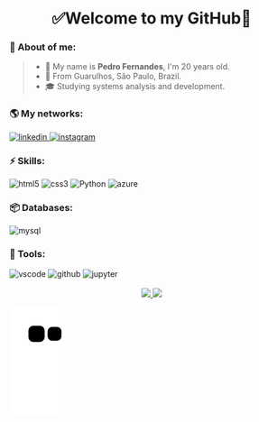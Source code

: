 <h1 align="center"> 
	✅Welcome to my GitHub🚀
</h1>

### 👦 About of me: 
> - 👋 My name is **Pedro Fernandes**, I'm 20 years old.
> - 📌 From Guarulhos, São Paulo, Brazil.
> - 🎓 Studying systems analysis and development.

### 🌎 My networks:
<a href="https://www.linkedin.com/in/pedro-moura-technology/" target="_blank">
  <img alt="linkedin" src="https://img.shields.io/badge/LinkedIn-0077B5?style=for-the-badge&logo=linkedin&logoColor=white" />
</a>
<a href="https://www.instagram.com/eldropeernandes/" target="_blank">
  <img alt="instagram" src="https://img.shields.io/badge/Instagram-E4405F?style=for-the-badge&logo=instagram&logoColor=white)](https://www.instagram.com/eldropeernandes/" />
</a>
  
### ⚡ Skills:
<div style="display: inline_block">
  <img aling="center" alt="html5" src="https://img.shields.io/badge/HTML5-E34F26?style=for-the-badge&logo=html5&logoColor=white" />
  <img aling="center" alt="css3" src="https://img.shields.io/badge/CSS3-1572B6?style=for-the-badge&logo=css3&logoColor=white" />
  <img aling='center' alt="Python" src="https://img.shields.io/badge/python-3670A0?style=for-the-badge&logo=python&logoColor=ffdd54"/>
  <img aling="center" alt="azure" src="https://img.shields.io/badge/Azure_DevOps-0078D7?style=for-the-badge&logo=azure-devops&logoColor=white"/>
</div>

### 📦 Databases:
<div>
  <img aling="center" alt="mysql" src="https://img.shields.io/badge/MySQL-005C84?style=for-the-badge&logo=mysql&logoColor=white"/>
</div>

### 🧰 Tools:
<div>
  <img aling="center" alt="vscode" src="https://img.shields.io/badge/VSCode-0078D4?style=for-the-badge&logo=visual%20studio%20code&logoColor=white"/>
  <img aling="center" alt="github" src="https://img.shields.io/badge/GitHub-100000?style=for-the-badge&logo=github&logoColor=white"/>
  <img aling="center" alt="jupyter" src="https://img.shields.io/badge/Jupyter-F37626.svg?&style=for-the-badge&logo=Jupyter&logoColor=white"/>
</div>

<br>
<div align="center">
  <a href="https://github.com/whoemai">
  <img height="150em" src="https://github-readme-stats.vercel.app/api?username=whoemai&show_icons=true&theme=merko&include_all_commits=true&count_private=true"/>
  <img height="150em" src="https://github-readme-stats.vercel.app/api/top-langs/?username=whoemai&layout=compact&langs_count=7&theme=merko"/>
</div>
  
![Snake animation](https://github.com/whoemai/whoemai/blob/output/github-contribution-grid-snake.svg)

